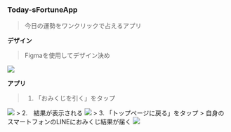 ### Today-sFortuneApp
> 今日の運勢をワンクリックで占えるアプリ

**デザイン**
> Figmaを使用してデザイン決め
<img src="https://miki-aliyas.github.io/img/figma1.png">

**アプリ**
> 1. 「おみくじを引く」をタップ
<img src="https://miki-aliyas.github.io/img/omikuji-app1.png">
> 2.　結果が表示される
<img src="https://miki-aliyas.github.io/img/omikuji-app2.png">
> 3. 「トップページに戻る」をタップ
> 自身のスマートフォンのLINEにおみくじ結果が届く
<img src="https://miki-aliyas.github.io/img/omikuji-app3.jpeg">
